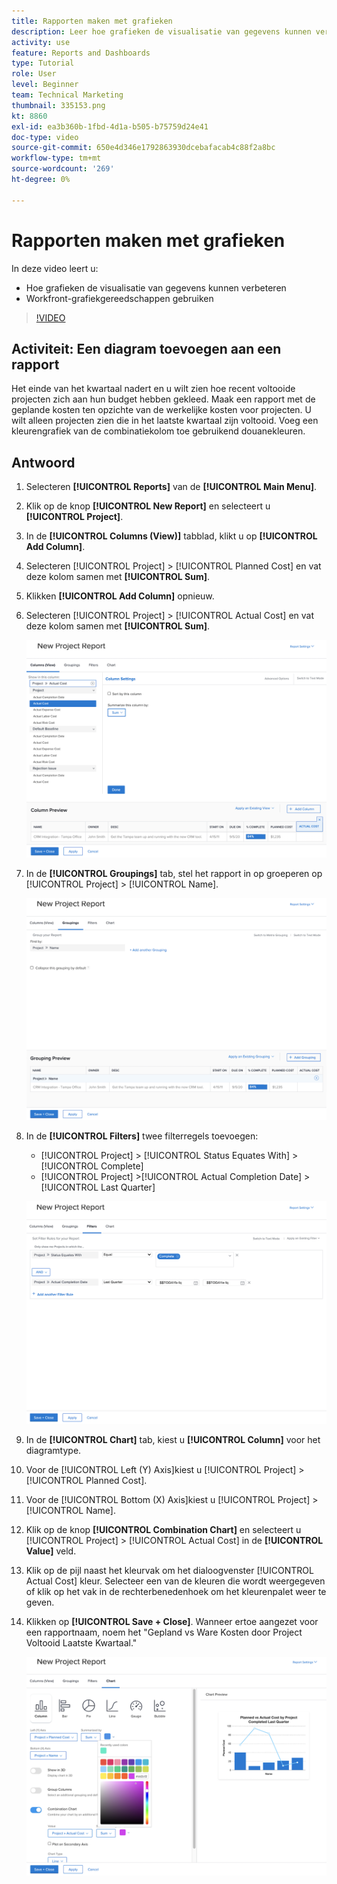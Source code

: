 ```yaml
---
title: Rapporten maken met grafieken
description: Leer hoe grafieken de visualisatie van gegevens kunnen verbeteren en hoe u grafiekgereedschappen kunt gebruiken in Workfront.
activity: use
feature: Reports and Dashboards
type: Tutorial
role: User
level: Beginner
team: Technical Marketing
thumbnail: 335153.png
kt: 8860
exl-id: ea3b360b-1fbd-4d1a-b505-b75759d24e41
doc-type: video
source-git-commit: 650e4d346e1792863930dcebafacab4c88f2a8bc
workflow-type: tm+mt
source-wordcount: '269'
ht-degree: 0%

---
```


# Rapporten maken met grafieken

In deze video leert u:

* Hoe grafieken de visualisatie van gegevens kunnen verbeteren
* Workfront-grafiekgereedschappen gebruiken

>[!VIDEO](https://video.tv.adobe.com/v/335155/?quality=12&learn=on)

## Activiteit: Een diagram toevoegen aan een rapport

Het einde van het kwartaal nadert en u wilt zien hoe recent voltooide projecten zich aan hun budget hebben gekleed. Maak een rapport met de geplande kosten ten opzichte van de werkelijke kosten voor projecten. U wilt alleen projecten zien die in het laatste kwartaal zijn voltooid. Voeg een kleurengrafiek van de combinatiekolom toe gebruikend douanekleuren.

## Antwoord

1. Selecteren **[!UICONTROL Reports]** van de **[!UICONTROL Main Menu]**.
1. Klik op de knop **[!UICONTROL New Report]** en selecteert u **[!UICONTROL Project]**.
1. In de **[!UICONTROL Columns (View)]** tabblad, klikt u op **[!UICONTROL Add Column]**.
1. Selecteren [!UICONTROL Project] > [!UICONTROL Planned Cost] en vat deze kolom samen met **[!UICONTROL Sum]**.
1. Klikken **[!UICONTROL Add Column]** opnieuw.
1. Selecteren [!UICONTROL Project] > [!UICONTROL Actual Cost] en vat deze kolom samen met **[!UICONTROL Sum]**.

   ![Een beeld van het scherm om kolommen aan een rapport toe te voegen](assets/chart-report-columns.png)

1. In de **[!UICONTROL Groupings]** tab, stel het rapport in op groeperen op [!UICONTROL Project] > [!UICONTROL Name].

   ![Een beeld van het scherm om groepen aan een rapport toe te voegen](assets/chart-report-groupings.png)

1. In de **[!UICONTROL Filters]** twee filterregels toevoegen:

   * [!UICONTROL Project] > [!UICONTROL Status Equates With] > [!UICONTROL Complete]
   * [!UICONTROL Project] >[!UICONTROL  Actual Completion Date] > [!UICONTROL Last Quarter]

   ![Een afbeelding van het scherm om filters toe te voegen aan een rapport](assets/chart-report-filters.png)

1. In de **[!UICONTROL Chart]** tab, kiest u **[!UICONTROL Column]** voor het diagramtype.
1. Voor de [!UICONTROL Left (Y) Axis]kiest u [!UICONTROL Project] > [!UICONTROL Planned Cost].
1. Voor de [!UICONTROL Bottom (X) Axis]kiest u [!UICONTROL Project] > [!UICONTROL Name].
1. Klik op de knop **[!UICONTROL Combination Chart]** en selecteert u [!UICONTROL Project] > [!UICONTROL Actual Cost] in de **[!UICONTROL Value]** veld.
1. Klik op de pijl naast het kleurvak om het dialoogvenster [!UICONTROL Actual Cost] kleur. Selecteer een van de kleuren die wordt weergegeven of klik op het vak in de rechterbenedenhoek om het kleurenpalet weer te geven.
1. Klikken op **[!UICONTROL Save + Close]**. Wanneer ertoe aangezet voor een rapportnaam, noem het &quot;Gepland vs Ware Kosten door Project Voltooid Laatste Kwartaal.&quot;

   ![Een beeld van het scherm om een grafiek aan een rapport toe te voegen](assets/chart-report-chart.png)
